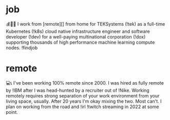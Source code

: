 # job

💰🏦🌐 I work from [remote][] from home for TEKSystems (!tek) as a
full-time Kubernetes (!k8s) cloud native infrastructure engineer and
software developer (!dev) for a well-paying multinational corporation
(!dox) supporting thousands of high performance machine learning compute
nodes. !findjob

# remote

💻📞 I've been working 100% remote since 2000. I was hired as fully
remote by !IBM after I was head-hunted by a recruiter out of !Nike.
Working remotely requires strong separation of your work environment
from your living space, usually. After 20 years I'm okay mixing the two.
Most can't. I plan on working from the road and !irl !twitch streaming
in 2022 at some point.

